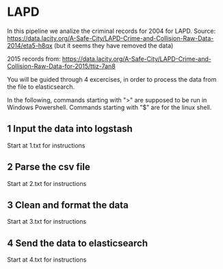 # LAPD 

In this pipeline we analize the criminal records for 2004 for LAPD. 
Source: https://data.lacity.org/A-Safe-City/LAPD-Crime-and-Collision-Raw-Data-2014/eta5-h8qx (but it seems they have removed the data)

2015 records from: https://data.lacity.org/A-Safe-City/LAPD-Crime-and-Collision-Raw-Data-for-2015/ttiz-7an8

You will be guided through 4 excercises, in order to process the data from the file to elasticsearch.

In the following, commands starting with ">" are supposed to be run in Windows Powershell. Commands starting with "$" are for the linux shell.

## 1 Input the data into logstash
Start at 1.txt for instructions

## 2 Parse the csv file
Start at 2.txt for instructions

## 3 Clean and format the data
Start at 3.txt for instructions

## 4 Send the data to elasticsearch
Start at 4.txt for instructions